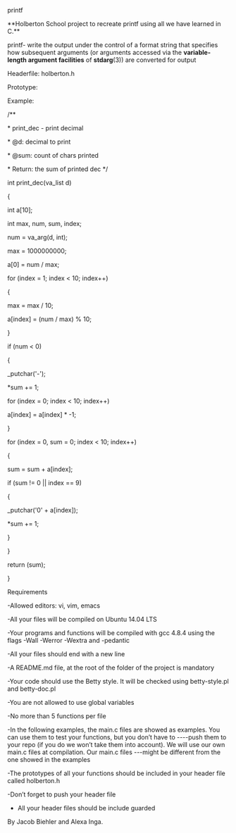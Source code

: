 printf

\*\*Holberton School project to recreate printf using all we have learned in C.\*\*

printf- write the output under the control of a format string that specifies how subsequent arguments (or arguments accessed via the **variable-length argument facilities** of **stdarg**(3)) are converted for output 

Headerfile: holberton.h

Prototype: 

Example:

/\*\*

 \* print\_dec - print decimal

 \* @d: decimal to print

 \* @sum: count of chars printed

 \* Return: the sum of printed dec
 \*/

int print\_dec(va\_list d)

{

 int a[10];

  int max, num, sum, index;

 num = va\_arg(d, int);

 max = 1000000000;

 a[0] = num / max;

 for (index = 1; index \< 10; index++)

 {

 max = max / 10;

 a[index] = (num / max) % 10;

 }

 if (num \< 0)

 {

 \_putchar('-');

 \*sum += 1;

 for (index = 0; index \< 10; index++)

 a[index] = a[index] \* -1;

 }

 for (index = 0, sum = 0; index \< 10; index++)

 {

 sum = sum + a[index];

 if (sum != 0 || index == 9)

 {

 \_putchar('0' + a[index]);

 \*sum += 1;

 }

 }

 return (sum);

}

Requirements

-Allowed editors: vi, vim, emacs

-All your files will be compiled on Ubuntu 14.04 LTS

-Your programs and functions will be compiled with gcc 4.8.4 using the flags -Wall -Werror -Wextra and -pedantic

-All your files should end with a new line

-A README.md file, at the root of the folder of the project is mandatory

-Your code should use the Betty style. It will be checked using betty-style.pl and betty-doc.pl

-You are not allowed to use global variables

-No more than 5 functions per file

-In the following examples, the main.c files are showed as examples. You can use them to test your functions, but you don’t have to ----push them to your repo (if you do we won’t take them into account). We will use our own main.c files at compilation. Our main.c files ---might be different from the one showed in the examples

-The prototypes of all your functions should be included in your header file called holberton.h

-Don’t forget to push your header file

- All your header files should be include guarded


By Jacob Biehler and Alexa Inga.